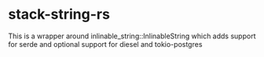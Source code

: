 # stack-string-rs
This is a wrapper around inlinable_string::InlinableString
which adds support for serde and optional support for diesel and tokio-postgres
